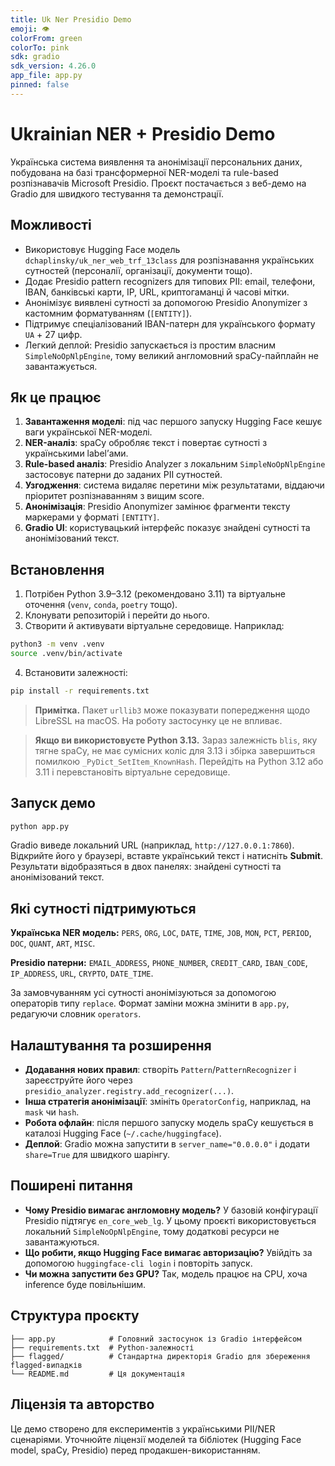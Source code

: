 ```yaml
---
title: Uk Ner Presidio Demo
emoji: 👁
colorFrom: green
colorTo: pink
sdk: gradio
sdk_version: 4.26.0
app_file: app.py
pinned: false
---
```

# Ukrainian NER + Presidio Demo

Українська система виявлення та анонімізації персональних даних, побудована на базі трансформерної NER-моделі та rule-based розпізнавачів Microsoft Presidio. Проєкт постачається з веб-демо на Gradio для швидкого тестування та демонстрації.

## Можливості
- Використовує Hugging Face модель `dchaplinsky/uk_ner_web_trf_13class` для розпізнавання українських сутностей (персоналії, організації, документи тощо).
- Додає Presidio pattern recognizers для типових PII: email, телефони, IBAN, банківські карти, IP, URL, криптогаманці й часові мітки.
- Анонімізує виявлені сутності за допомогою Presidio Anonymizer з кастомним форматуванням (`[ENTITY]`).
- Підтримує спеціалізований IBAN-патерн для українського формату `UA` + 27 цифр.
- Легкий деплой: Presidio запускається із простим власним `SimpleNoOpNlpEngine`, тому великий англомовний spaCy-пайплайн не завантажується.

## Як це працює
1. **Завантаження моделі**: під час першого запуску Hugging Face кешує ваги української NER-моделі.
2. **NER-аналіз**: spaCy обробляє текст і повертає сутності з українськими label’ами.
3. **Rule-based аналіз**: Presidio Analyzer з локальним `SimpleNoOpNlpEngine` застосовує патерни до заданих PII сутностей.
4. **Узгодження**: система видаляє перетини між результатами, віддаючи пріоритет розпізнаванням з вищим score.
5. **Анонімізація**: Presidio Anonymizer замінює фрагменти тексту маркерами у форматі `[ENTITY]`.
6. **Gradio UI**: користувацький інтерфейс показує знайдені сутності та анонімізований текст.

## Встановлення
1. Потрібен Python 3.9–3.12 (рекомендовано 3.11) та віртуальне оточення (`venv`, `conda`, `poetry` тощо).
2. Клонувати репозиторій і перейти до нього.
3. Створити й активувати віртуальне середовище. Наприклад:

```bash
python3 -m venv .venv
source .venv/bin/activate
```

4. Встановити залежності:

```bash
pip install -r requirements.txt
```

> **Примітка.** Пакет `urllib3` може показувати попередження щодо LibreSSL на macOS. На роботу застосунку це не впливає.

> **Якщо ви використовуєте Python 3.13.** Зараз залежність `blis`, яку тягне spaCy, не має сумісних коліс для 3.13 і збірка завершиться помилкою `_PyDict_SetItem_KnownHash`. Перейдіть на Python 3.12 або 3.11 і перевстановіть віртуальне середовище.

## Запуск демо

```bash
python app.py
```

Gradio виведе локальний URL (наприклад, `http://127.0.0.1:7860`). Відкрийте його у браузері, вставте український текст і натисніть **Submit**. Результати відобразяться в двох панелях: знайдені сутності та анонімізований текст.

## Які сутності підтримуються

**Українська NER модель:** `PERS`, `ORG`, `LOC`, `DATE`, `TIME`, `JOB`, `MON`, `PCT`, `PERIOD`, `DOC`, `QUANT`, `ART`, `MISC`.

**Presidio патерни:** `EMAIL_ADDRESS`, `PHONE_NUMBER`, `CREDIT_CARD`, `IBAN_CODE`, `IP_ADDRESS`, `URL`, `CRYPTO`, `DATE_TIME`.

За замовчуванням усі сутності анонімізуються за допомогою операторів типу `replace`. Формат заміни можна змінити в `app.py`, редагуючи словник `operators`.

## Налаштування та розширення
- **Додавання нових правил**: створіть `Pattern`/`PatternRecognizer` і зареєструйте його через `presidio_analyzer.registry.add_recognizer(...)`.
- **Інша стратегія анонімізації**: змініть `OperatorConfig`, наприклад, на `mask` чи `hash`.
- **Робота офлайн**: після першого запуску модель spaCy кешується в каталозі Hugging Face (`~/.cache/huggingface`).
- **Деплой**: Gradio можна запустити в `server_name="0.0.0.0"` і додати `share=True` для швидкого шарінгу.

## Поширені питання
- **Чому Presidio вимагає англомовну модель?** У базовій конфігурації Presidio підтягує `en_core_web_lg`. У цьому проєкті використовується локальний `SimpleNoOpNlpEngine`, тому додаткові ресурси не завантажуються.
- **Що робити, якщо Hugging Face вимагає авторизацію?** Увійдіть за допомогою `huggingface-cli login` і повторіть запуск.
- **Чи можна запустити без GPU?** Так, модель працює на CPU, хоча inference буде повільнішим.

## Структура проєкту

```
├── app.py            # Головний застосунок із Gradio інтерфейсом
├── requirements.txt  # Python-залежності
├── flagged/          # Стандартна директорія Gradio для збереження flagged-випадків
└── README.md         # Ця документація
```

## Ліцензія та авторство

Це демо створено для експериментів з українськими PII/NER сценаріями. Уточнюйте ліцензії моделей та бібліотек (Hugging Face model, spaCy, Presidio) перед продакшен-використанням.
